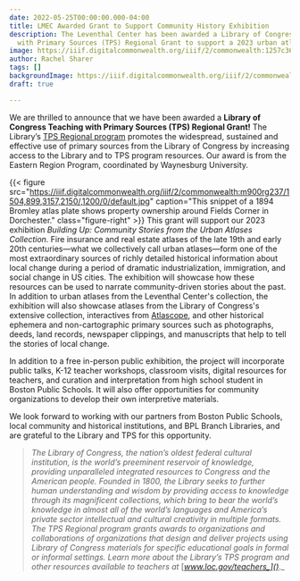 ```yaml
---
date: 2022-05-25T00:00:00.000-04:00
title: LMEC Awarded Grant to Support Community History Exhibition
description: The Leventhal Center has been awarded a Library of Congress Teaching
  with Primary Sources (TPS) Regional Grant to support a 2023 urban atlas exhibition.
image: https://iiif.digitalcommonwealth.org/iiif/2/commonwealth:1257c3668/407,337,7126,4765/,1200/0/default.jpg
author: Rachel Sharer
tags: []
backgroundImage: https://iiif.digitalcommonwealth.org/iiif/2/commonwealth:1257c3668/407,337,7126,4765/,1200/0/default.jpg
draft: true

---
```

We are thrilled to announce that we have been awarded a **Library of Congress Teaching with Primary Sources (TPS) Regional Grant!** The Library’s [TPS Regional program](https://www.loc.gov/programs/teachers/about-this-program/teaching-with-primary-sources-partner-program/tps-regional-grant-program/) promotes the widespread, sustained and effective use of primary sources from the Library of Congress by increasing access to the Library and to TPS program resources. Our award is from the Eastern Region Program, coordinated by Waynesburg University.

{{< figure src="https://iiif.digitalcommonwealth.org/iiif/2/commonwealth:m900rg237/1504,899,3157,2150/,1200/0/default.jpg" caption="This snippet of a 1894 Bromley atlas plate shows property ownership around Fields Corner in Dorchester." class="figure-right" >}} This grant will support our 2023 exhibition _Building Up: Community Stories from the Urban Atlases Collection._ Fire insurance and real estate atlases of the late 19th and early 20th centuries—what we collectively call urban atlases—form one of the most extraordinary sources of richly detailed historical information about local change during a period of dramatic industrialization, immigration, and social change in US cities. The exhibition will showcase how these resources can be used to narrate community-driven stories about the past. In addition to urban atlases from the Leventhal Center's collection, the exhibition will also showcase atlases from the Library of Congress's extensive collection, interactives from [Atlascope](https://atlascope.leventhalmap.org/), and other historical ephemera and non-cartographic primary sources such as photographs, deeds, land records, newspaper clippings, and manuscripts that help to tell the stories of local change.

In addition to a free in-person public exhibition, the project will incorporate public talks, K-12 teacher workshops, classroom visits, digital resources for teachers, and curation and interpretation from high school student in Boston Public Schools. It will also offer opportunities for community organizations to develop their own interpretive materials.

We look forward to working with our partners from Boston Public Schools, local community and historical institutions, and BPL Branch Libraries, and are grateful to the Library and TPS for this opportunity.

> _The Library of Congress, the nation’s oldest federal cultural institution, is the world’s preeminent reservoir of knowledge, providing unparalleled integrated resources to Congress and the American people. Founded in 1800, the Library seeks to further human understanding and wisdom by providing access to knowledge through its magnificent collections, which bring to bear the world’s knowledge in almost all of the world’s languages and America’s private sector intellectual and cultural creativity in multiple formats. The TPS Regional program grants awards to organizations and collaborations of organizations that design and deliver projects using Library of Congress materials for specific educational goals in formal or informal settings. Learn more about the Library’s TPS program and other resources available to teachers at_ [_www.loc.gov/teachers_]()_._